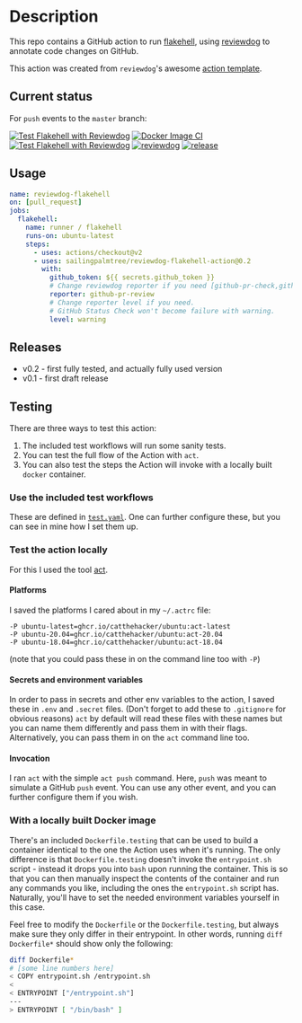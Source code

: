 # Description

This repo contains a GitHub action to run [flakehell](https://github.com/flakehell/flakehell),
using [reviewdog](https://github.com/reviewdog/reviewdog) to annotate code changes on GitHub.

This action was created from `reviewdog`'s awesome [action template](https://github.com/reviewdog/action-template).

## Current status

For `push` events to the `master` branch:

[![Test Flakehell with Reviewdog](https://github.com/sailingpalmtree/reviewdog-flakehell-action/actions/workflows/test.yml/badge.svg?branch=master&event=push)](https://github.com/sailingpalmtree/reviewdog-flakehell-action/actions/workflows/test.yml)
[![Docker Image CI](https://github.com/sailingpalmtree/reviewdog-flakehell-action/actions/workflows/dockerimage.yml/badge.svg?branch=master&event=push)](https://github.com/sailingpalmtree/reviewdog-flakehell-action/actions/workflows/dockerimage.yml)
[![Test Flakehell with Reviewdog](https://github.com/sailingpalmtree/reviewdog-flakehell-action/actions/workflows/test.yml/badge.svg?branch=master&event=push)](https://github.com/sailingpalmtree/reviewdog-flakehell-action/actions/workflows/test.yml)
[![reviewdog](https://github.com/sailingpalmtree/reviewdog-flakehell-action/actions/workflows/reviewdog.yml/badge.svg?branch=master&event=push)](https://github.com/sailingpalmtree/reviewdog-flakehell-action/actions/workflows/reviewdog.yml)
[![release](https://github.com/sailingpalmtree/reviewdog-flakehell-action/actions/workflows/release.yml/badge.svg?branch=master&event=push)](https://github.com/sailingpalmtree/reviewdog-flakehell-action/actions/workflows/release.yml)

## Usage

```yaml
name: reviewdog-flakehell
on: [pull_request]
jobs:
  flakehell:
    name: runner / flakehell
    runs-on: ubuntu-latest
    steps:
      - uses: actions/checkout@v2
      - uses: sailingpalmtree/reviewdog-flakehell-action@0.2
        with:
          github_token: ${{ secrets.github_token }}
          # Change reviewdog reporter if you need [github-pr-check,github-check,github-pr-review].
          reporter: github-pr-review
          # Change reporter level if you need.
          # GitHub Status Check won't become failure with warning.
          level: warning
```

## Releases

- v0.2 - first fully tested, and actually fully used version
- v0.1 - first draft release

## Testing

There are three ways to test this action:

1. The included test workflows will run some sanity tests.
2. You can test the full flow of the Action with `act`.
3. You can also test the steps the Action will invoke with a locally built `docker` container.

### Use the included test workflows

These are defined in [`test.yaml`](https://github.com/sailingpalmtree/reviewdog-flakehell-action/blob/master/.github/workflows/test.yml). One can further configure these, but you can see in mine how I set them up.

### Test the action locally

For this I used the tool [act](https://github.com/nektos/act).

#### Platforms

I saved the platforms I cared about in my `~/.actrc` file:

```text
-P ubuntu-latest=ghcr.io/catthehacker/ubuntu:act-latest
-P ubuntu-20.04=ghcr.io/catthehacker/ubuntu:act-20.04
-P ubuntu-18.04=ghcr.io/catthehacker/ubuntu:act-18.04
```

(note that you could pass these in on the command line too with `-P`)

#### Secrets and environment variables

In order to pass in secrets and other env variables to the action, I saved these in `.env` and `.secret` files.
(Don't forget to add these to `.gitignore` for obvious reasons)
`act` by default will read these files with these names but you can name them differently and pass them in with their flags.
Alternatively, you can pass them in on the `act` command line too.

#### Invocation

I ran `act` with the simple `act push` command. Here, `push` was meant to simulate a GitHub `push` event. You can use any other event, and you can further configure them if you wish.

### With a locally built Docker image

There's an included `Dockerfile.testing` that can be used to build a container identical to the one the Action uses when it's running. The only difference is that `Dockerfile.testing` doesn't invoke the `entrypoint.sh` script - instead it drops you into `bash` upon running the container. This is so that you can then manually inspect the contents of the container and run any commands you like, including the ones the `entrypoint.sh` script has. Naturally, you'll have to set the needed environment variables yourself in this case.

Feel free to modify the `Dockerfile` or the `Dockerfile.testing`, but always make sure they only differ in their entrypoint. In other words, running `diff Dockerfile*` should show only the following:

```bash
diff Dockerfile*
# [some line numbers here]
< COPY entrypoint.sh /entrypoint.sh
<
< ENTRYPOINT ["/entrypoint.sh"]
---
> ENTRYPOINT [ "/bin/bash" ]
```
